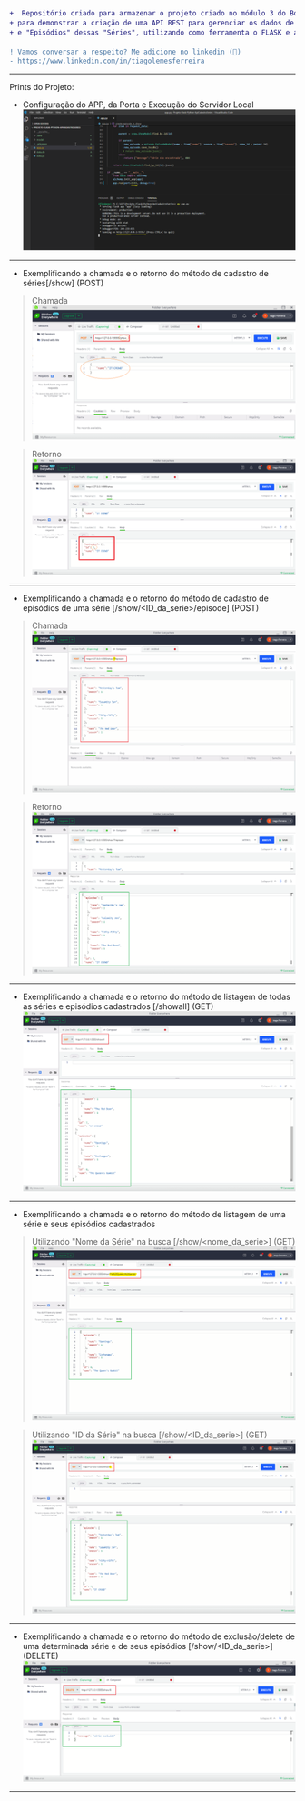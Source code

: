 ```diff
+  Repositório criado para armazenar o projeto criado no módulo 3 do Bootcamp de Python do IGTI,
+ para demonstrar a criação de uma API REST para gerenciar os dados de um cadastro de "Séries"
+ e "Episódios" dessas "Séries", utilizando como ferramenta o FLASK e a linguagem Python.

! Vamos conversar a respeito? Me adicione no linkedin (👊)
- https://www.linkedin.com/in/tiagolemesferreira
```

----------------------------

Prints do Projeto:

* Configuração do APP, da Porta e Execução do Servidor Local
![LocalServer](https://raw.githubusercontent.com/tiago-lemes/Projeto-Flask-Python-ApiCadastroSeries/master/doc/img%20api%201.png)
----------------------------


* Exemplificando a chamada e o retorno do método de cadastro de séries[/show] (POST)
>Chamada
![CallInputShow](https://raw.githubusercontent.com/tiago-lemes/Projeto-Flask-Python-ApiCadastroSeries/master/doc/img%20api%202.png)

>Retorno
![ReturnCallInputShow](https://raw.githubusercontent.com/tiago-lemes/Projeto-Flask-Python-ApiCadastroSeries/master/doc/img%20api%203.png)
----------------------------


* Exemplificando a chamada e o retorno do método de cadastro de episódios de uma série [/show/<ID_da_serie>/episode] (POST)
>Chamada
![CallInputEpisodeInShow](https://raw.githubusercontent.com/tiago-lemes/Projeto-Flask-Python-ApiCadastroSeries/master/doc/img%20api%204.png)

>Retorno
![ReturnCallInputEpisodeInShow](https://raw.githubusercontent.com/tiago-lemes/Projeto-Flask-Python-ApiCadastroSeries/master/doc/img%20api%205.png)
----------------------------


* Exemplificando a chamada e o retorno do método de listagem de todas as séries e episódios cadastrados [/showall] (GET)
![ReturnAllEpisodesAndShows](https://raw.githubusercontent.com/tiago-lemes/Projeto-Flask-Python-ApiCadastroSeries/master/doc/img%20api%206.png)
----------------------------


* Exemplificando a chamada e o retorno do método de listagem de uma série e seus episódios cadastrados
>Utilizando "Nome da Série" na busca [/show/<nome_da_serie>] (GET)
![ReturnEpisodesAndShowByName](https://raw.githubusercontent.com/tiago-lemes/Projeto-Flask-Python-ApiCadastroSeries/master/doc/img%20api%207.png)

>Utilizando "ID da Série" na busca [/show/<ID_da_serie>] (GET)
![ReturnEpisodesAndShowByID](https://raw.githubusercontent.com/tiago-lemes/Projeto-Flask-Python-ApiCadastroSeries/master/doc/img%20api%208.png)
----------------------------


* Exemplificando a chamada e o retorno do método de exclusão/delete de uma determinada série e de seus episódios [/show/<ID_da_serie>] (DELETE)
![DeleteShowAndEpisodes](https://raw.githubusercontent.com/tiago-lemes/Projeto-Flask-Python-ApiCadastroSeries/master/doc/img%20api%209.png)
----------------------------

